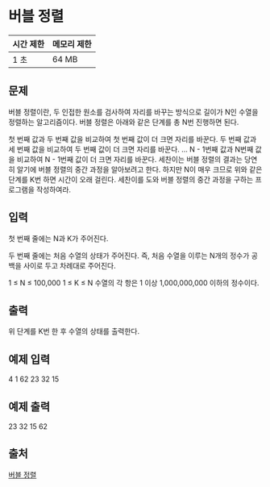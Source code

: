 # 버블 정렬

| 시간 제한 | 메모리 제한 |
| --------- | ----------- |
| 1 초      | 64 MB       |

## 문제

버블 정렬이란, 두 인접한 원소를 검사하여 자리를 바꾸는 방식으로 길이가 N인 수열을 정렬하는 알고리즘이다. 버블 정렬은 아래와 같은 단계를 총 N번 진행하면 된다.

첫 번째 값과 두 번째 값을 비교하여 첫 번째 값이 더 크면 자리를 바꾼다.
두 번째 값과 세 번째 값을 비교하여 두 번째 값이 더 크면 자리를 바꾼다.
…
N - 1번째 값과 N번째 값을 비교하여 N - 1번째 값이 더 크면 자리를 바꾼다.
세찬이는 버블 정렬의 결과는 당연히 알기에 버블 정렬의 중간 과정을 알아보려고 한다. 하지만 N이 매우 크므로 위와 같은 단계를 K번 하면 시간이 오래 걸린다. 세찬이를 도와 버블 정렬의 중간 과정을 구하는 프로그램을 작성하여라.

## 입력

첫 번째 줄에는 N과 K가 주어진다.

두 번째 줄에는 처음 수열의 상태가 주어진다. 즉, 처음 수열을 이루는 N개의 정수가 공백을 사이로 두고 차례대로 주어진다.

1 ≤ N ≤ 100,000
1 ≤ K ≤ N
수열의 각 항은 1 이상 1,000,000,000 이하의 정수이다.

## 출력

위 단계를 K번 한 후 수열의 상태를 출력한다.

## 예제 입력

4 1
62 23 32 15

## 예제 출력

23 32 15 62

## 출처

[버블 정렬](https://www.acmicpc.net/problem/11920)
